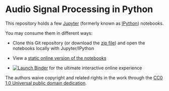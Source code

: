 Audio Signal Processing in Python
=================================

This repository holds a few [Jupyter][] (formerly known as [IPython][])
notebooks.

You may consume them in different ways:

* Clone this Git repository (or download the [zip file][1]) and open the
  notebooks locally with Jupyter/IPython

* View a [static online version of the notebooks][2]

* [![Launch Binder][badge]][3] for the ultimate interactive online experience

The authors waive copyright and related rights in the work through the
[CC0 1.0 Universal public domain dedication][CC0].

[1]: https://codeload.github.com/mgeier/python-audio/zip/master
[2]: https://nbviewer.jupyter.org/github/mgeier/python-audio/blob/master/index.ipynb
[3]: http://mybinder.org/repo/mgeier/python-audio

[Jupyter]: https://jupyter.org/
[IPython]: https://ipython.org/notebook.html
[CC0]: https://creativecommons.org/publicdomain/zero/1.0/
[badge]: http://mybinder.org/badge.svg
